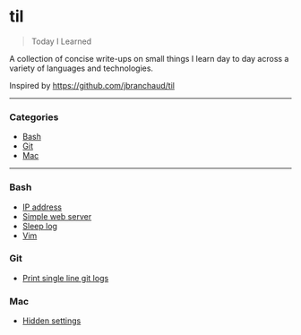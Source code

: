 # til
> Today I Learned

A collection of concise write-ups on small things I learn day to day across a variety of languages and technologies. 

Inspired by https://github.com/jbranchaud/til

---

### Categories

* [Bash](#bash)
* [Git](#git)
* [Mac](#mac)

---

### Bash
- [IP address](bash/ip-address.md)
- [Simple web server](bash/simple-web-server.md)
- [Sleep log](bash/sleep-log.md)
- [Vim](bash/vim.md)

### Git
- [Print single line git logs](git/single-line-logs.md)

### Mac
- [Hidden settings](mac/hidden-settings.md)
